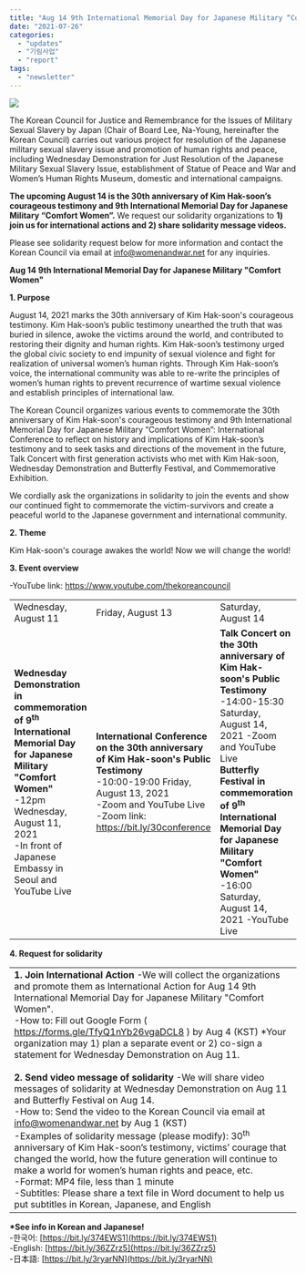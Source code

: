 ```yaml
---
title: "Aug 14 9th International Memorial Day for Japanese Military “Comfort Women” Event Info"
date: "2021-07-26"
categories: 
  - "updates"
  - "기림사업"
  - "report"
tags: 
  - "newsletter"
---
```


![](https://womenandwar.net/kr/wp-content/uploads/2021/07/002-724x1024.jpg)

The Korean Council for Justice and Remembrance for the Issues of Military Sexual Slavery by Japan (Chair of Board Lee, Na-Young, hereinafter the Korean Council) carries out various project for resolution of the Japanese military sexual slavery issue and promotion of human rights and peace, including Wednesday Demonstration for Just Resolution of the Japanese Military Sexual Slavery Issue, establishment of Statue of Peace and War and Women’s Human Rights Museum, domestic and international campaigns.

**The upcoming August 14 is the 30th anniversary of Kim Hak-soon’s courageous testimony and 9th International Memorial Day for Japanese Military “Comfort Women”.** We request our solidarity organizations to **1) join us for international actions and 2) share solidarity message videos.**

Please see solidarity request below for more information and contact the Korean Council via email at [info@womenandwar.net](mailto:info@womenandwar.net) for any inquiries.

**Aug 14 9th International Memorial Day for Japanese Military "Comfort Women"**

**1\. Purpose**

August 14, 2021 marks the 30th anniversary of Kim Hak-soon's courageous testimony. Kim Hak-soon’s public testimony unearthed the truth that was buried in silence, awoke the victims around the world, and contributed to restoring their dignity and human rights. Kim Hak-soon’s testimony urged the global civic society to end impunity of sexual violence and fight for realization of universal women’s human rights. Through Kim Hak-soon’s voice, the international community was able to re-write the principles of women’s human rights to prevent recurrence of wartime sexual violence and establish principles of international law.

The Korean Council organizes various events to commemorate the 30th anniversary of Kim Hak-soon's courageous testimony and 9th International Memorial Day for Japanese Military “Comfort Women”: International Conference to reflect on history and implications of Kim Hak-soon’s testimony and to seek tasks and directions of the movement in the future, Talk Concert with first generation activists who met with Kim Hak-soon, Wednesday Demonstration and Butterfly Festival, and Commemorative Exhibition.

We cordially ask the organizations in solidarity to join the events and show our continued fight to commemorate the victim-survivors and create a peaceful world to the Japanese government and international community.

**2\. Theme**

Kim Hak-soon's courage awakes the world! Now we will change the world!

**3\. Event overview**

\-YouTube link: https://www.youtube.com/thekoreancouncil

<table><tbody><tr><td>Wednesday, August 11</td><td>Friday, August 13</td><td>Saturday, August 14</td><td>In August</td></tr><tr><td><strong>Wednesday Demonstration in commemoration of 9<sup>th</sup> International Memorial Day for Japanese Military "Comfort Women"</strong><br>-12pm Wednesday, August 11, 2021<br>-In front of Japanese Embassy in Seoul and YouTube Live</td><td><strong>International Conference on the 30th anniversary of Kim Hak-soon's Public Testimony</strong><br>-10:00-19:00 Friday, August 13, 2021<br>-Zoom and YouTube Live -Zoom link: <a href="https://bit.ly/30conference">https://bit.ly/30conference</a></td><td><strong>Talk Concert on the 30th anniversary of Kim Hak-soon's Public Testimony</strong><br>-14:00-15:30 Saturday, August 14, 2021 -Zoom and YouTube Live &nbsp;<br><strong>Butterfly Festival in commemoration of 9<sup>th</sup> International Memorial Day for Japanese Military "Comfort Women"</strong><br>-16:00 Saturday, August 14, 2021 -YouTube Live</td><td><strong>Voice of Aug 14: Kim Hak-soon's Testimony 30th Anniversary Commemorative Exhibition</strong><br>-War and Women’s Human Rights Museum</td></tr></tbody></table>

**4\. Request for solidarity**

<table><tbody><tr><td><strong>1. Join International Action</strong> -We will collect the organizations and promote them as International Action for Aug 14 9th International Memorial Day for Japanese Military "Comfort Women".<br>-How to: Fill out Google Form ( <a href="https://forms.gle/TfyQ1nYb26vgaDCL8">https://forms.gle/TfyQ1nYb26vgaDCL8</a> ) by Aug 4 (KST) *Your organization may 1) plan a separate event or 2) co-sign a statement for Wednesday Demonstration on Aug 11. &nbsp;<br><br><strong>2. Send video message of solidarity</strong> -We will share video messages of solidarity at Wednesday Demonstration on Aug 11 and Butterfly Festival on Aug 14.<br>-How to: Send the video to the Korean Council via email at <a href="mailto:info@womenandwar.net">info@womenandwar.net</a> by Aug 1 (KST)<br>-Examples of solidarity message (please modify): 30<sup>th</sup> anniversary of Kim Hak-soon’s testimony, victims’ courage that changed the world, how the future generation will continue to make a world for women’s human rights and peace, etc.<br>-Format: MP4 file, less than 1 minute<br>-Subtitles: Please share a text file in Word document to help us put subtitles in Korean, Japanese, and English</td></tr></tbody></table>

**\*See info in Korean and Japanese!**  
\-한국어: [https://bit.ly/374EWS1](https://bit.ly/374EWS1)  
\-English: [https://bit.ly/36ZZrz5](https://bit.ly/36ZZrz5)  
\-日本語: [https://bit.ly/3ryarNN](https://bit.ly/3ryarNN)

